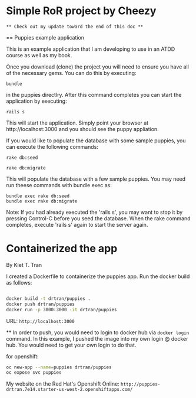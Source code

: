 # Simple RoR project by Cheezy

```
** Check out my update toward the end of this doc **
```

== Puppies example application

This is an example application that I am developing to use in an ATDD course as well
as my book.

Once you download (clone) the project you will need to ensure you have all of the necessary gems.  You can do this by executing:

    bundle

in the puppies directlry.  After this command completes you can start the application by executing:

    rails s

This will start the application.  Simply point your browser at http://localhost:3000 and you should see the puppy appliation.

If you would like to populate the database with some sample puppies, you can execute the following commands:

    rake db:seed

    rake db:migrate

This will populate the database with a few sample puppies. You may need run theese commands with bundle exec as:

    bundle exec rake db:seed
    bundle exec rake db:migrate  


Note:  If you had already executed the 'rails s', you may want to stop it by pressing Control-C before you seed the database.
When the rake command completes, execute 'rails s' again to start the server again.

# Containerized the app
By Kiet T. Tran

I created a Dockerfile to containerize the puppies app.
Run the docker build as follows:

``` sh

docker build -t drtran/puppies .
docker push drtran/puppies
docker run -p 3000:3000 -it drtran/puppies

```

URL: `http://localhost:3000`

** In order to push, you would need to login to docker hub via `docker login` command.
In this example, I pushed the image into my own login @ docker hub. You would need to get 
your own login to do that.

for openshift:

``` sh
oc new-app --name=puppies drtran/puppies
oc expose svc puppies
```

My website on the Red Hat's Openshift Online: 
`http://puppies-drtran.7e14.starter-us-west-2.openshiftapps.com/`

